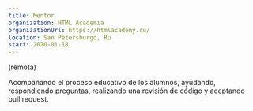 ```yaml
---
title: Mentor 
organization: HTML Academia 
organizationUrl: https://htmlacademy.ru/
location: San Petersburgo, Ru 
start: 2020-01-18
---
```


(remota)

Acompañando el proceso educativo de los alumnos, ayudando, respondiendo preguntas, realizando una revisión de código y aceptando pull request.

